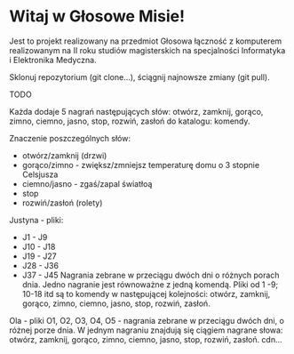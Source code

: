 ﻿# Witaj w Głosowe Misie! 

Jest to projekt realizowany na przedmiot Głosowa łączność z komputerem realizowanym na II roku studiów magisterskich na specjalności Informatyka i Elektronika Medyczna.

Sklonuj repozytorium (git clone...), ściągnij najnowsze zmiany (git pull).

TODO

Każda dodaje 5 nagrań następujących słów: otwórz, zamknij, gorąco, zimno, ciemno, jasno, stop, rozwiń, zasłoń do katalogu: komendy.

Znaczenie poszczególnych słów:
* otwórz/zamknij (drzwi)
* gorąco/zimno - zwiększ/zmniejsz temperaturę domu o 3 stopnie Celsjusza
* ciemno/jasno - zgaś/zapal światłoą
* stop 
* rozwiń/zasłoń (rolety)

Justyna - pliki:
* J1 - J9 
* J10 - J18
* J19 - J27 
* J28 - J36
* J37 - J45 
Nagrania zebrane w przeciągu dwóch dni o różnych porach dnia. Jedno nagranie jest równoważne z jedną komendą. Pliki od 1 -9; 10-18 itd są to komendy w następującej kolejności: otwórz, zamknij, gorąco, zimno, ciemno, jasno, stop, rozwiń, zasłoń.

Ola - pliki O1, O2, O3, O4, O5 - nagrania zebrane w przeciągu dwóch dni, o różnej porze dnia. W jednym nagraniu znajdują się ciągiem nagrane słowa: otwórz, zamknij, gorąco, zimno, ciemno, jasno, stop, rozwiń, zasłoń.
cdn...
